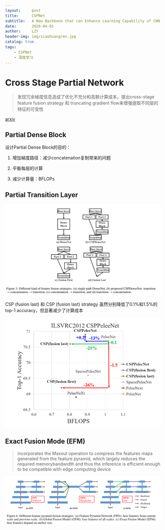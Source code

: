 ```yaml
---
layout:     post
title:      CSPNet
subtitle:   A New Backbone that can Enhance Learning Capability of CNN
date:       2020-04-01
author:     LZY
header-img: img/xiaohuangren.jpg
catalog: true
tags:
    - CSPNet
    - 深度学习
---
```


# Cross Stage Partial Network

> 发现冗余梯度信息造成了优化不充分和高额计算成本。提出cross-stage feature fusion strategy 和 truncating gradient flow来增强提取不同层的特征的可变性


[arxiv](https://arxiv.org/abs/1911.11929v1)

## Partial Dense Block

设计Partial Dense Block的目的：

1. 增加梯度路径：减少concatenation复制带来的问题

2. 平衡每层的计算

3. 减少计算量：BFLOPs

## Partial Transition Layer

![](/img/202006011.png)

CSP (fusion last) 和  CSP (fusion last) strategy 虽然分别降低了0.1%和1.5%的top-1 accuracy，但显著减少了计算成本

![](/img/202006012.png)

## Exact Fusion Mode (EFM)

> incorporates the Maxout operation to compress the features maps generated from the feature pyramid, which largely reduces the required memorybandwidth and thus the inference is efficient enough to be compatible with edge computing device

![](/img/202006013.png)




